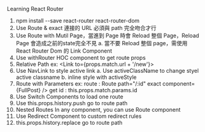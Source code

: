 Learning React Router

1. npm install --save react-router react-router-dom
2. Use Route & exact 連接的 URL 必須與 path 完全吻合才行
3. Use Route with Mutil Page，當進到 Page 時會 Reload 整個 Page，Reload Page 會造成之前的state完全不見
   a. 當不要 Reload 整個 page，需使用 React Router Dom 的 Link Component
4. Use withRouter HOC component to get route props
5. Relative Path
   ex: <Link to={props.match.url + '/new'}>
6. Use NavLink to style active link
   a. Use activeClassName to change styel active classname
   b. inline style with activeStyle
7. Route with Parameters
   ex: 
       route  : Route path="/:id" exact component={FullPost} />
       get id : this.props.match.params.id
8. Use Switch Components to load one route
9. Use this.props.history.push go to route path
10. Nested Routes
    In any component, you can use Route component
11. Use Redirect Component to custom redirect rules
11. this.props.history.replace go to route path